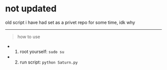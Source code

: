 # not updated
old script i have had set as a privet repo for some time, idk why

---
> how to use

* 1. root yourself: `sudo su`
* 2. run script: `python Saturn.py`
